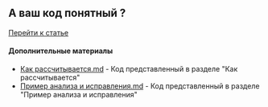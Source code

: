 ## А ваш код понятный ?

[Перейти к статье](https://telegra.ph/Simple-code-1C-12-04)

#### Дополнительные материалы
+ [Как рассчитывается.md](https://github.com/SevGrim/1C_i_tochka/blob/main/%D0%90%20%D0%B2%D0%B0%D1%88%20%D0%BA%D0%BE%D0%B4%20%D0%BF%D0%BE%D0%BD%D1%8F%D1%82%D0%BD%D1%8B%D0%B9/%D0%9A%D0%B0%D0%BA%20%D1%80%D0%B0%D1%81%D1%81%D1%87%D0%B8%D1%82%D1%8B%D0%B2%D0%B0%D0%B5%D1%82%D1%81%D1%8F.md) - Код представленный в разделе "Как рассчитывается"
+ [Пример анализа и исправления.md](https://github.com/SevGrim/1C_i_tochka/blob/main/%D0%90%20%D0%B2%D0%B0%D1%88%20%D0%BA%D0%BE%D0%B4%20%D0%BF%D0%BE%D0%BD%D1%8F%D1%82%D0%BD%D1%8B%D0%B9/%D0%9F%D1%80%D0%B8%D0%BC%D0%B5%D1%80%20%D0%B0%D0%BD%D0%B0%D0%BB%D0%B8%D0%B7%D0%B0%20%D0%B8%20%D0%B8%D1%81%D0%BF%D1%80%D0%B0%D0%B2%D0%BB%D0%B5%D0%BD%D0%B8%D1%8F.md) - Код представленный в разделе "Пример анализа и исправления"
